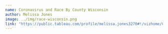 ```yaml
---
name: Coronavirus and Race By County Wisconsin
author: Melissa Jones
image: ../img/race-wisconsin.png
link: "https://public.tableau.com/profile/melissa.jones3270#!/vizhome/CoronaviursandRacebyCountyWisconsinUSA/Story1"
---
```

